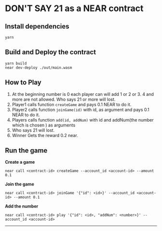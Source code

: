# DON'T SAY 21 as a NEAR contract

## Install dependencies

```
yarn
```

## Build and Deploy the contract

```
yarn build
near dev-deploy ./out/main.wasm
```

## How to Play 
1. At the beginning number is 0 each player can will add 1 or 2 or 3. 4 and more are not allowed. Who says 21 or more will lost.
2. Player1 calls function `createGame` and pays 0.1 NEAR to do it.
3. Player2 calls function `joinGame(id)` with id, as argument and pays 0.1 NEAR to do it.
4. Players calls function `add(id, addNum)` with id and addNum(the number which is chosen ) as arguments
5. Who says 21 will lost.
6. Winner Gets the reward 0.2 near.

## Run the game

**Create a game**

```
near call <contract-id> createGame --account_id <account-id> --amount 0.1
```

**Join the game**

```
near call <contract-id> joinGame '{"id": <id>}' --account_id <account-id> --amount 0.1
```

**Add the number**

```
near call <contract-id> play '{"id": <id>, "addNum": <number>}' --account_id <account-id>
```

---